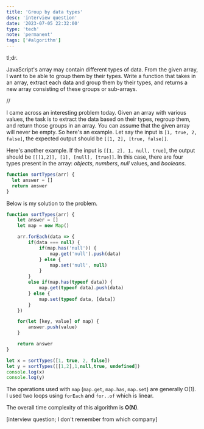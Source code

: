 ```yaml
---
title: 'Group by data types'
desc: 'interview question'
date: '2023-07-05 22:32:00'
type: 'tech'
note: 'permanent'
tags: ['#algorithm']
---
```


tl;dr.

JavaScript's array may contain different types of data. From the given array, I want to be able to group them by their types. Write a function that takes in an array, extract each data and group them by their types, and returns a new array consisting of these groups or sub-arrays.

//

I came across an interesting problem today. Given an array with various values, the task is to extract the data based on their types, regroup them, and return those groups in an array. You can assume that the given array will never be empty. So here's an example. Let say the input is `[1, true, 2, false]`, the expected output should be `[[1, 2], [true, false]]`.

Here's another example. If the input is `[[1, 2], 1, null, true]`, the output should be `[[[1,2]], [1], [null], [true]]`. In this case, there are four types present in the array: _objects_, _numbers_, _null_ values, and _booleans_.

```js
function sortTypes(arr) {  
  let answer = []
  return answer
}
 ```

Below is my solution to the problem.

```js
function sortTypes(arr) {
	let answer = []
	let map = new Map()

	arr.forEach(data => {
		if(data === null) {
			if(map.has('null')) {
				map.get('null').push(data)
			} else {
				map.set('null', null)
			}
		}
		else if(map.has(typeof data)) {
			map.get(typeof data).push(data)
		} else {
			map.set(typeof data, [data])
		}
	})

	for(let [key, value] of map) {
		answer.push(value)
	}

	return answer
}

let x = sortTypes([1, true, 2, false])
let y = sortTypes([[1,2],1,null,true, undefined])
console.log(x)
console.log(y)
```

The operations used with `map` (`map.get`, `map.has`, `map.set`) are generally O(1). I used two loops using `forEach` and `for..of` which is linear.

The overall time complexity of this algorithm is **O(N)**. 

[interview question; I don't remember from which company]
